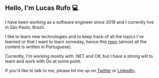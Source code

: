 ## Hello, I'm Lucas Rufo 💻

I have been working as a software engineer since 2019 and I currently live in São Paulo, Brazil.

I like to learn new technologies and to keep track of all the topics I've learned or that I want to learn someday, hence this [repo](https://github.com/LucasRufo/notes) (almost all the content is written in Portuguese).

Currently, I'm working mostly with .NET and C#, but I have a strong will to learn and work with Go at some point.

If you'd like to talk to me, please hit me up on [Twitter](https://twitter.com/lu_rufo) or [LinkedIn](https://www.linkedin.com/in/lucas-rufo).
